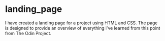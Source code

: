 # landing_page

I have created a landing page for a project using HTML and CSS. The page is designed to provide an overview of everything I've learned from this point from The Odin Project.
